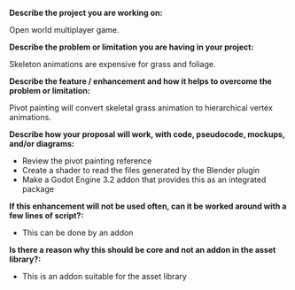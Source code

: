**Describe the project you are working on:**

Open world multiplayer game.

**Describe the problem or limitation you are having in your project:**

Skeleton animations are expensive for grass and foliage.

**Describe the feature / enhancement and how it helps to overcome the problem or limitation:**

Pivot painting will convert skeletal grass animation to hierarchical vertex animations.

**Describe how your proposal will work, with code, pseudocode, mockups, and/or diagrams:**

* Review the pivot painting reference
* Create a shader to read the files generated by the Blender plugin
* Make a Godot Engine 3.2 addon that provides this as an integrated package

**If this enhancement will not be used often, can it be worked around with a few lines of script?:**

* This can be done by an addon

**Is there a reason why this should be core and not an addon in the asset library?:**

* This is an addon suitable for the asset library
